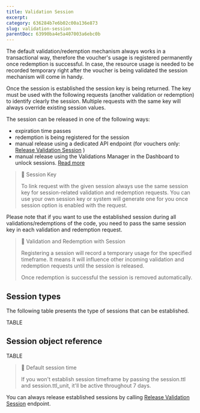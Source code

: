 ```yaml
---
title: Validation Session
excerpt: 
category: 636284b7e6b02c00a136e873
slug: validation-session
parentDoc: 63990ba4e5a407003a6ebc0b
---
```


The default validation/redemption mechanism always works in a transactional way, therefore the voucher's usage is registered permanently once redemption is successful. In case, the resource usage is needed to be recorded temporary right after the voucher is being validated the session mechanism will come in handy.

Once the session is established the session key is being returned. The key must be used with the following requests (another validation or redemption) to identify clearly the session. Multiple requests with the same key will always override existing session values.

The session can be released in one of the following ways:

  * expiration time passes
  * redemption is being registered for the session
  * manual release using a dedicated API endpoint (for vouchers only: [Release Validation Session](ref:release-validation-session) )
  * manual release using the Validations Manager in the Dashboard to unlock sessions. [Read more](https://support.voucherify.io/article/16-dashboard-sections#validations)

> :construction: Session Key
> 
> To link request with the given session always use the same session key for session-related validation and redemption requests. You can use your own session key or system will generate one for you once session option is enabled with the request.

Please note that if you want to use the established session during all validations/redemptions of the code, you need to pass the same session key in each validation and redemption request. 

> :construction: Validation and Redemption with Session
> 
> Registering a session will record a temporary usage for the specified timeframe. It means it will influence other incoming validation and redemption requests until the session is released.
>
> Once redemption is successful the session is removed automatically.

## Session types

The following table presents the type of sessions that can be established.

TABLE

## Session object reference

TABLE

> :blue_book: Default session time
> 
> If you won't establish session timeframe by passing the session.ttl and session.ttl_unit, it'll be active throughout 7 days.

You can always release established sessions by calling [Release Validation Session](ref:release-validation-session) endpoint.
